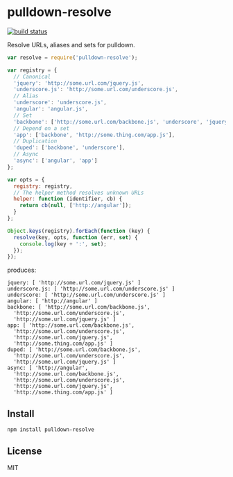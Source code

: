 # pulldown-resolve

[![build status](https://secure.travis-ci.org/phuu/pulldown-resolve.png)](http://travis-ci.org/phuu/pulldown-resolve)

Resolve URLs, aliases and sets for pulldown.

```javascript
var resolve = require('pulldown-resolve');

var registry = {
  // Canonical
  'jquery': 'http://some.url.com/jquery.js',
  'underscore.js': 'http://some.url.com/underscore.js',
  // Alias
  'underscore': 'underscore.js',
  'angular': 'angular.js',
  // Set
  'backbone': ['http://some.url.com/backbone.js', 'underscore', 'jquery'],
  // Depend on a set
  'app': ['backbone', 'http://some.thing.com/app.js'],
  // Duplication
  'duped': ['backbone', 'underscore'],
  // Async
  'async': ['angular', 'app']
};

var opts = {
  registry: registry,
  // The helper method resolves unknown URLs
  helper: function (identifier, cb) {
    return cb(null, ['http://angular']);
  }
};

Object.keys(registry).forEach(function (key) {
  resolve(key, opts, function (err, set) {
    console.log(key + ':', set);
  });
});
```

produces:

```
jquery: [ 'http://some.url.com/jquery.js' ]
underscore.js: [ 'http://some.url.com/underscore.js' ]
underscore: [ 'http://some.url.com/underscore.js' ]
angular: [ 'http://angular' ]
backbone: [ 'http://some.url.com/backbone.js',
  'http://some.url.com/underscore.js',
  'http://some.url.com/jquery.js' ]
app: [ 'http://some.url.com/backbone.js',
  'http://some.url.com/underscore.js',
  'http://some.url.com/jquery.js',
  'http://some.thing.com/app.js' ]
duped: [ 'http://some.url.com/backbone.js',
  'http://some.url.com/underscore.js',
  'http://some.url.com/jquery.js' ]
async: [ 'http://angular',
  'http://some.url.com/backbone.js',
  'http://some.url.com/underscore.js',
  'http://some.url.com/jquery.js',
  'http://some.thing.com/app.js' ]
```

## Install

`npm install pulldown-resolve`

## License

MIT